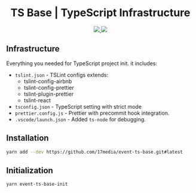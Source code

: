<h1 align="center">
  TS Base | TypeScript Infrastructure
</h1>
<p align="center">
  <a href="https://circleci.com/gh/17media/event-ts-base" alt="Build Status">
    <img src="https://circleci.com/gh/17media/event-ts-base.svg" />
  </a>
  <a href="https://codecov.io/gh/17media/event-ts-base" alt="Coverage">
    <img src="https://img.shields.io/codecov/c/github/17media/event-ts-base/master.svg?style=flat-square&" />
  </a>
</p>

## Infrastructure

Everything you needed for TypeScript project init. it includes:

- `tslint.json` - TSLint configs extends:
  - tslint-config-airbnb
  - tslint-config-prettier
  - tslint-plugin-prettier
  - tslint-react
- `tsconfig.json` - TypeScript setting with strict mode
- `prettier.config.js` - Prettier with precommit hook integration.
- `.vscode/launch.json` - Added `ts-node` for debugging.

## Installation

```sh
yarn add --dev https://github.com/17media/event-ts-base.git#latest
```

## Initialization

```sh
yarn event-ts-base-init
```
